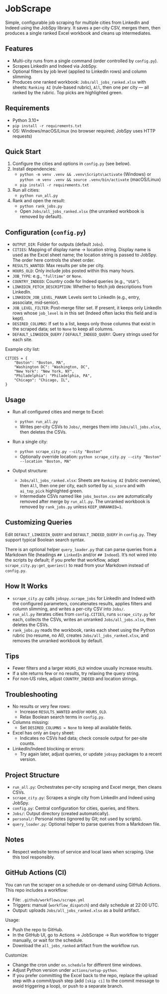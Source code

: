 # JobScrape

Simple, configurable job scraping for multiple cities from LinkedIn and Indeed using the JobSpy library. It saves a per-city CSV, merges them, then produces a single ranked Excel workbook and cleans up intermediates.

## Features
- Multi-city runs from a single command (order controlled by `config.py`).
- Scrapes LinkedIn and Indeed via JobSpy.
- Optional filters by job level (applied to LinkedIn rows) and column slimming.
- Produces one ranked workbook: `Jobs/all_jobs_ranked.xlsx` with sheets: `Ranking AI` (rule-based rubric), `All`, then one per city — all ranked by the rubric. Top picks are highlighted green.

## Requirements
- Python 3.10+
- `pip install -r requirements.txt`
- OS: Windows/macOS/Linux (no browser required; JobSpy uses HTTP requests)

## Quick Start
1. Configure the cities and options in `config.py` (see below).
2. Install dependencies:
   - `python -m venv .venv && .venv\Scripts\activate` (Windows) or `python -m venv .venv && source .venv/bin/activate` (macOS/Linux)
   - `pip install -r requirements.txt`
3. Run all cities:
   - `python run_all.py`
4. Rank and open the result:
   - `python rank_jobs.py`
   - Open `Jobs/all_jobs_ranked.xlsx` (the unranked workbook is removed by default).

## Configuration (`config.py`)
- `OUTPUT_DIR`: Folder for outputs (default `Jobs`).
- `CITIES`: Mapping of display name → location string. Display name is used as the Excel sheet name; the location string is passed to JobSpy. The order here controls the sheet order.
- `RESULTS_WANTED`: Max results per site per city.
- `HOURS_OLD`: Only include jobs posted within this many hours.
- `JOB_TYPE`: e.g., `"fulltime"` or `None`.
- `COUNTRY_INDEED`: Country code for Indeed queries (e.g., `"USA"`).
- `LINKEDIN_FETCH_DESCRIPTION`: Whether to fetch job descriptions from LinkedIn.
- `LINKEDIN_JOB_LEVEL_PARAM`: Levels sent to LinkedIn (e.g., entry, associate, mid‑senior).
- `JOB_LEVEL_FILTER`: Post‑merge filter set. If present, it keeps only LinkedIn rows whose `job_level` is in this set (Indeed often lacks this field and is kept).
- `DESIRED_COLUMNS`: If set to a list, keeps only those columns that exist in the scraped data; set to `None` to keep all columns.
- `DEFAULT_LINKEDIN_QUERY` / `DEFAULT_INDEED_QUERY`: Query strings used for each site.

Example city list:
```
CITIES = {
    "Boston": "Boston, MA",
    "Washington DC": "Washington, DC",
    "New York": "New York, NY",
    "Philadelphia": "Philadelphia, PA",
    "Chicago": "Chicago, IL",
}
```

## Usage
- Run all configured cities and merge to Excel:
  - `python run_all.py`
  - Writes per‑city CSVs to `Jobs/`, merges them into `Jobs/all_jobs.xlsx`, then deletes the CSVs.

- Run a single city:
  - `python scrape_city.py --city "Boston"`
  - Optionally override location: `python scrape_city.py --city "Boston" --location "Boston, MA"`

- Output structure:
  - `Jobs/all_jobs_ranked.xlsx`: Sheets are `Ranking AI` (rubric overview), then `All`, then one per city, each sorted by `ai_score` and with `ai_top_pick` highlighted green.
  - Intermediate CSVs named like `jobs_boston.csv` are automatically removed after merge by `run_all.py`. The unranked workbook is removed by `rank_jobs.py` unless `KEEP_UNRANKED=1`.

## Customizing Queries
Edit `DEFAULT_LINKEDIN_QUERY` and `DEFAULT_INDEED_QUERY` in `config.py`. They support typical Boolean search syntax.

There is an optional helper `query_loader.py` that can parse queries from a Markdown file (headings `## LinkedIn` and/or `## Indeed`). It’s not wired into the scripts by default; if you prefer that workflow, adapt `scrape_city.py:get_queries()` to read from your Markdown instead of `config.py`.

## How It Works
- `scrape_city.py` calls `jobspy.scrape_jobs` for LinkedIn and Indeed with the configured parameters, concatenates results, applies filters and column slimming, and writes a per-city CSV into `Jobs/`.
- `run_all.py` iterates cities from `config.CITIES`, runs `scrape_city.py` for each, collects the CSVs, writes an unranked `Jobs/all_jobs.xlsx`, then deletes the CSVs.
- `rank_jobs.py` reads the workbook, ranks each sheet using the Python rubric (no resume, no AI), creates `Jobs/all_jobs_ranked.xlsx`, and removes the unranked workbook by default.

## Tips
- Fewer filters and a larger `HOURS_OLD` window usually increase results.
- If a site returns few or no results, try relaxing the query string.
- For non‑US roles, adjust `COUNTRY_INDEED` and location strings.

## Troubleshooting
- No results or very few rows:
  - Increase `RESULTS_WANTED` and/or `HOURS_OLD`.
  - Relax Boolean search terms in `config.py`.
- Columns missing:
  - Set `DESIRED_COLUMNS = None` to keep all available fields.
- Excel has only an `Empty` sheet:
  - Indicates no CSVs had data; check console output for per‑site counts.
- LinkedIn/Indeed blocking or errors:
  - Try again later, adjust queries, or update `jobspy` packages to a recent version.

## Project Structure
- `run_all.py`: Orchestrates per‑city scraping and Excel merge, then cleans CSVs.
- `scrape_city.py`: Scrapes a single city from LinkedIn and Indeed using JobSpy.
- `config.py`: Central configuration for cities, queries, and filters.
- `Jobs/`: Output directory (created automatically).
- `personal/`: Personal notes (ignored by Git; not used by scripts).
- `query_loader.py`: Optional helper to parse queries from a Markdown file.

## Notes
- Respect website terms of service and local laws when scraping. Use this tool responsibly.

## GitHub Actions (CI)
You can run the scraper on a schedule or on-demand using GitHub Actions. This repo includes a workflow:

- File: `.github/workflows/scrape.yml`
- Triggers: manual (`workflow_dispatch`) and daily schedule at 22:00 UTC.
- Output: uploads `Jobs/all_jobs_ranked.xlsx` as a build artifact.

Usage:
- Push the repo to GitHub.
- In the GitHub UI, go to Actions → JobScrape → Run workflow to trigger manually, or wait for the schedule.
- Download the `all_jobs_ranked` artifact from the workflow run.

Customize:
- Change the cron under `on.schedule` for different time windows.
- Adjust Python version under `actions/setup-python`.
- If you prefer committing the Excel back to the repo, replace the upload step with a commit/push step (add `[skip ci]` to the commit message to avoid triggering a loop), or push to a separate branch.
